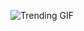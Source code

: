 
<!-- GIF_SECTION -->
![Trending GIF](https://media4.giphy.com/media/v1.Y2lkPThiYjIxNzcyaGpnbGNjbG54eGpsNzNnY2M5aXJreHNnNTJweHdpanJvZ2hubzFyZiZlcD12MV9naWZzX3NlYXJjaCZjdD1n/S9ZLzVFg6PBAyWGUwj/giphy.gif)
<!-- END_GIF_SECTION -->
